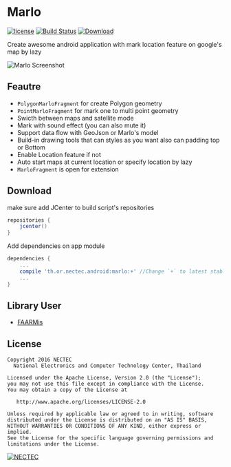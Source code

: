 # Marlo
[![license](https://img.shields.io/badge/license-Apache%20License%202.0-blue.svg?style=flat)](http://www.apache.org/licenses/LICENSE-2.0)
[![Build Status](https://travis-ci.org/nectec-opensource/marlo.svg?branch=master)](https://travis-ci.org/nectec-opensource/marlo)
[![Download](https://api.bintray.com/packages/nectec-wisru/maven/Marlo/images/download.svg)](https://bintray.com/nectec-wisru/maven/Marlo/_latestVersion)

Create awesome android application with mark location feature on google's map by lazy

![Marlo Screenshot][screenshot]

## Feautre
- `PolygonMarloFragment` for create Polygon geometry
- `PointMarloFragment` for mark one to multi point geometry
- Swicth between maps and satellite mode
- Mark with sound effect (you can also mute it)
- Support data flow with GeoJson or Marlo's model
- Build-in drawing tools that can styles as you want also can padding top or Bottom
- Enable Location feature if not
- Auto start maps at current location or specify location by lazy
- `MarloFragment` is open for extension 

## Download

make sure add JCenter to build script's repositories

```groovy
repositories {
    jcenter()
}
```

Add dependencies on app module

```groovy
dependencies {
    ...
    compile 'th.or.nectec.android:marlo:+' //Change `+` to latest stable version is Recommended
    ...
}
```

## Library User

- [FAARMis](https://play.google.com/store/apps/details?id=th.in.faarmis)

## License

    Copyright 2016 NECTEC
      National Electronics and Computer Technology Center, Thailand

    Licensed under the Apache License, Version 2.0 (the "License");
    you may not use this file except in compliance with the License.
    You may obtain a copy of the License at

       http://www.apache.org/licenses/LICENSE-2.0

    Unless required by applicable law or agreed to in writing, software
    distributed under the License is distributed on an "AS IS" BASIS,
    WITHOUT WARRANTIES OR CONDITIONS OF ANY KIND, either express or implied.
    See the License for the specific language governing permissions and
    limitations under the License.


[![NECTEC](http://www.nectec.or.th/themes/nectec/img/logo.png)](https://www.nectec.or.th)

[screenshot]: https://github.com/nectec-opensource/marlo/blob/master/asset/screenshot.webp?raw=true "screenshot"

